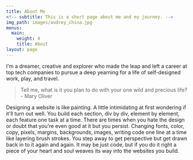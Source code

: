 ```yaml
---
title: About Me
<!-- subtitle: This is a short page about me and my journey. -->
img_path: images/audrey_china.jpg
menus:
  main:
    weight: 4
    title: About
layout: page
---
```


I'm a dreamer, creative and explorer who made the leap and left a career at top tech companies to pursue a deep yearning for a life of self-designed work, play, and travel.

>Tell me, what is it you plan to do with your one wild and precious life? - Mary Oliver

Designing a website is like painting. A little intimidating at first wondering if it'll turn out well. You build each section, div by div, element by element, each feature one task at a time. There are times when you hate the design or doubt that you're even good at it but you persist. Changing fonts, color, copy, pixels, margins, backgrounds, images, writing code one line at a time like layering brush strokes. You step away to get perspective but get drawn back in to it again and again. It may be just code, but if you do it right a piece of your heart and soul weaves its way into the websites you build.
